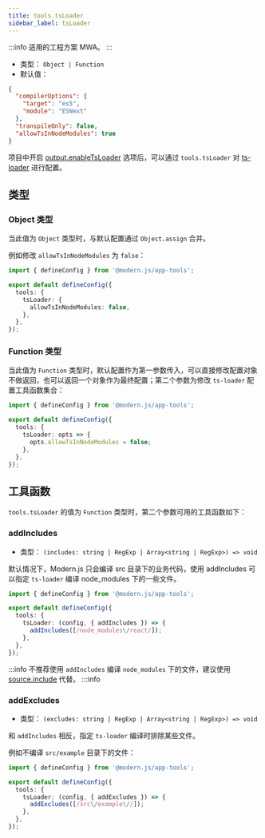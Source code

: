 ```yaml
---
title: tools.tsLoader
sidebar_label: tsLoader
---
```


:::info 适用的工程方案
MWA。
:::

- 类型： `Object | Function`
- 默认值：

```json
{
  "compilerOptions": {
    "target": "es5",
    "module": "ESNext"
  },
  "transpileOnly": false,
  "allowTsInNodeModules": true
}
```

项目中开启 [output.enableTsLoader](/docs/apis/config/output/enable-ts-loader) 选项后，可以通过
`tools.tsLoader` 对 [ts-loader](https://github.com/TypeStrong/ts-loader) 进行配置。

## 类型

### Object 类型

当此值为 `Object` 类型时，与默认配置通过 `Object.assign` 合并。

例如修改 `allowTsInNodeModules` 为 `false`：

```typescript title="modern.js.config.ts"
import { defineConfig } from '@modern.js/app-tools';

export default defineConfig({
  tools: {
    tsLoader: {
      allowTsInNodeModules: false,
    },
  },
});
```

### Function 类型

当此值为 `Function` 类型时，默认配置作为第一参数传入，可以直接修改配置对象不做返回，也可以返回一个对象作为最终配置；第二个参数为修改 `ts-loader` 配置工具函数集合：

```typescript title="modern.js.config.ts"
import { defineConfig } from '@modern.js/app-tools';

export default defineConfig({
  tools: {
    tsLoader: opts => {
      opts.allowTsInNodeModules = false;
    },
  },
});
```

## 工具函数

`tools.tsLoader` 的值为 `Function` 类型时，第二个参数可用的工具函数如下：

### addIncludes

- 类型： `(includes: string | RegExp | Array<string | RegExp>) => void`

默认情况下，Modern.js 只会编译 src 目录下的业务代码，使用 addIncludes 可以指定 `ts-loader` 编译 node_modules 下的一些文件。

```typescript title="modern.js.config.ts"
import { defineConfig } from '@modern.js/app-tools';

export default defineConfig({
  tools: {
    tsLoader: (config, { addIncludes }) => {
      addIncludes([/node_modules\/react/]);
    },
  },
});
```

:::info
不推荐使用 `addIncludes` 编译 `node_modules` 下的文件，建议使用 [source.include](/docs/apis/config/source/include) 代替。
:::info

### addExcludes

- 类型： `(excludes: string | RegExp | Array<string | RegExp>) => void`

和 `addIncludes` 相反，指定 `ts-loader` 编译时排除某些文件。

例如不编译 `src/example` 目录下的文件：

```typescript title="modern.js.config.ts"
import { defineConfig } from '@modern.js/app-tools';

export default defineConfig({
  tools: {
    tsLoader: (config, { addExcludes }) => {
      addExcludes([/src\/example\//]);
    },
  },
});
```
